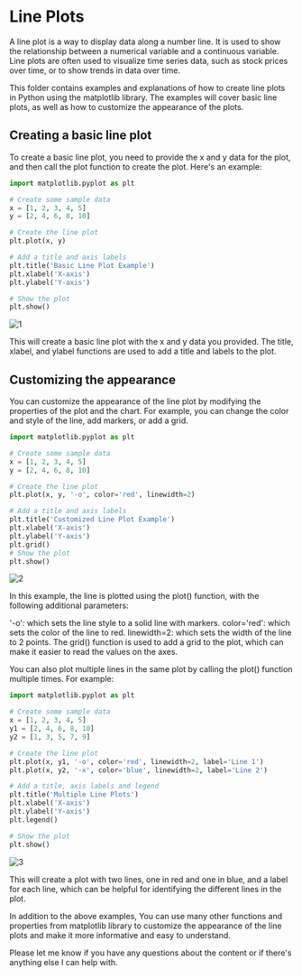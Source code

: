 # Line Plots
A line plot is a way to display data along a number line. It is used to show the relationship between a numerical variable and a continuous variable. Line plots are often used to visualize time series data, such as stock prices over time, or to show trends in data over time.

This folder contains examples and explanations of how to create line plots in Python using the matplotlib library. The examples will cover basic line plots, as well as how to customize the appearance of the plots.

## Creating a basic line plot
To create a basic line plot, you need to provide the x and y data for the plot, and then call the plot function to create the plot. Here's an example:


```Python
import matplotlib.pyplot as plt

# Create some sample data
x = [1, 2, 3, 4, 5]
y = [2, 4, 6, 8, 10]

# Create the line plot
plt.plot(x, y)

# Add a title and axis labels
plt.title('Basic Line Plot Example')
plt.xlabel('X-axis')
plt.ylabel('Y-axis')

# Show the plot
plt.show()

```
![1](https://user-images.githubusercontent.com/63750425/213125770-9a3a99ef-fb1c-4c3c-bb65-535fdb17e7a6.png)

This will create a basic line plot with the x and y data you provided. The title, xlabel, and ylabel functions are used to add a title and labels to the plot.

## Customizing the appearance
You can customize the appearance of the line plot by modifying the properties of the plot and the chart. For example, you can change the color and style of the line, add markers, or add a grid.

```Python
import matplotlib.pyplot as plt

# Create some sample data
x = [1, 2, 3, 4, 5]
y = [2, 4, 6, 8, 10]

# Create the line plot
plt.plot(x, y, '-o', color='red', linewidth=2)

# Add a title and axis labels
plt.title('Customized Line Plot Example')
plt.xlabel('X-axis')
plt.ylabel('Y-axis')
plt.grid()
# Show the plot
plt.show()
```
![2](https://user-images.githubusercontent.com/63750425/213125813-89c6387c-4124-481e-adbe-ef589aff40a1.png)

In this example, the line is plotted using the plot() function, with the following additional parameters:

'-o': which sets the line style to a solid line with markers.
color='red': which sets the color of the line to red.
linewidth=2: which sets the width of the line to 2 points.
The grid() function is used to add a grid to the plot, which can make it easier to read the values on the axes.

You can also plot multiple lines in the same plot by calling the plot() function multiple times. For example:

```Python
import matplotlib.pyplot as plt

# Create some sample data
x = [1, 2, 3, 4, 5]
y1 = [2, 4, 6, 8, 10]
y2 = [1, 3, 5, 7, 9]

# Create the line plot
plt.plot(x, y1, '-o', color='red', linewidth=2, label='Line 1')
plt.plot(x, y2, '-x', color='blue', linewidth=2, label='Line 2')

# Add a title, axis labels and legend
plt.title('Multiple Line Plots')
plt.xlabel('X-axis')
plt.ylabel('Y-axis')
plt.legend()

# Show the plot
plt.show()
```
![3](https://user-images.githubusercontent.com/63750425/213125837-38ac74bc-f22f-4c6d-9517-a3bd7c8926d4.png)


This will create a plot with two lines, one in red and one in blue, and a label for each line, which can be helpful for identifying the different lines in the plot.

In addition to the above examples, You can use many other functions and properties from matplotlib library to customize the appearance of the line plots and make it more informative and easy to understand.

Please let me know if you have any questions about the content or if there's anything else I can help with.
